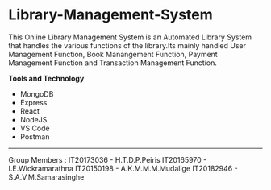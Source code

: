 # Library-Management-System

<p> This Online Library Management System is an Automated Library System that handles the various functions of the library.Its mainly handled User Management Function, Book Manangement Function, Payment Management Function and Transaction Management Function.</p>

<b>Tools and Technology</b>
<ul>
  <li>MongoDB</li>
  <li>  Express </li>
  <li>  React </li>
  <li>  NodeJS </li>
  <li> VS Code</li>
  <li> Postman</li>
 </ul>
  <hr>
  Group Members : IT20173036 - H.T.D.P.Peiris IT20165970 - I.E.Wickramarathna IT20150198 - A.K.M.M.M.Mudalige IT20182946 - S.A.V.M.Samarasinghe
